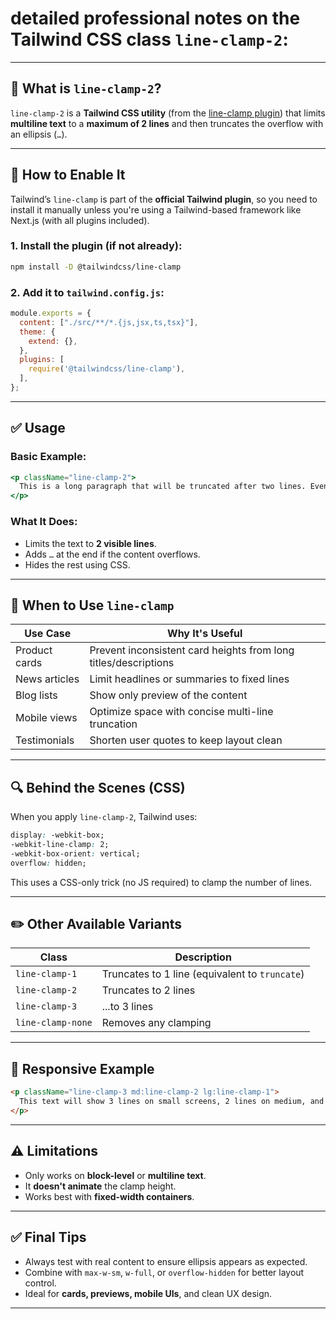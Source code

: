 
# **detailed professional notes** on the Tailwind CSS class `line-clamp-2`:

---

## 📘 What is `line-clamp-2`?

`line-clamp-2` is a **Tailwind CSS utility** (from the [line-clamp plugin](https://tailwindcss.com/docs/line-clamp)) that limits **multiline text** to a **maximum of 2 lines** and then truncates the overflow with an ellipsis (`…`).

---

## 🔧 How to Enable It

Tailwind’s `line-clamp` is part of the **official Tailwind plugin**, so you need to install it manually unless you're using a Tailwind-based framework like Next.js (with all plugins included).

### 1. **Install the plugin** (if not already):

```bash
npm install -D @tailwindcss/line-clamp
```

### 2. **Add it to `tailwind.config.js`:**

```js
module.exports = {
  content: ["./src/**/*.{js,jsx,ts,tsx}"],
  theme: {
    extend: {},
  },
  plugins: [
    require('@tailwindcss/line-clamp'),
  ],
};
```

---

## ✅ Usage

### Basic Example:

```jsx
<p className="line-clamp-2">
  This is a long paragraph that will be truncated after two lines. Even if there's more text, it will be hidden.
</p>
```

### What It Does:

* Limits the text to **2 visible lines**.
* Adds `…` at the end if the content overflows.
* Hides the rest using CSS.

---

## 🎯 When to Use `line-clamp`

| Use Case      | Why It's Useful                                                 |
| ------------- | --------------------------------------------------------------- |
| Product cards | Prevent inconsistent card heights from long titles/descriptions |
| News articles | Limit headlines or summaries to fixed lines                     |
| Blog lists    | Show only preview of the content                                |
| Mobile views  | Optimize space with concise multi-line truncation               |
| Testimonials  | Shorten user quotes to keep layout clean                        |

---

## 🔍 Behind the Scenes (CSS)

When you apply `line-clamp-2`, Tailwind uses:

```css
display: -webkit-box;
-webkit-line-clamp: 2;
-webkit-box-orient: vertical;
overflow: hidden;
```

This uses a CSS-only trick (no JS required) to clamp the number of lines.

---

## ✏️ Other Available Variants

| Class             | Description                                    |
| ----------------- | ---------------------------------------------- |
| `line-clamp-1`    | Truncates to 1 line (equivalent to `truncate`) |
| `line-clamp-2`    | Truncates to 2 lines                           |
| `line-clamp-3`    | ...to 3 lines                                  |
| `line-clamp-none` | Removes any clamping                           |

---

## 🧪 Responsive Example

```html
<p className="line-clamp-3 md:line-clamp-2 lg:line-clamp-1">
  This text will show 3 lines on small screens, 2 lines on medium, and 1 line on large screens.
</p>
```

---

## ⚠️ Limitations

* Only works on **block-level** or **multiline text**.
* It **doesn't animate** the clamp height.
* Works best with **fixed-width containers**.

---

## ✅ Final Tips

* Always test with real content to ensure ellipsis appears as expected.
* Combine with `max-w-sm`, `w-full`, or `overflow-hidden` for better layout control.
* Ideal for **cards, previews, mobile UIs**, and clean UX design.

---